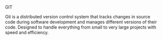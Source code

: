 GIT

Git is a distributed version control system that tracks changes in source code during software development and manages different versions of their code. Designed to handle everything from small to very large projects with speed and efficiency.
